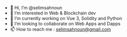 - 👋 Hi, I’m @selimsahnoun
- 👀 I’m interested in Web & Blockchain dev
- 🌱 I’m currently working on Vue 3, Solidity and Python
- 💞️ I’m looking to collaborate on Web Apps and Dapps
- 📫 How to reach me : selimsahnoun@gmail.com

